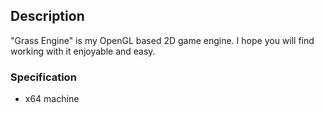 ## Description 
"Grass Engine" is my OpenGL based 2D game engine. I hope you will find working with it enjoyable and easy.
### Specification
- x64 machine
